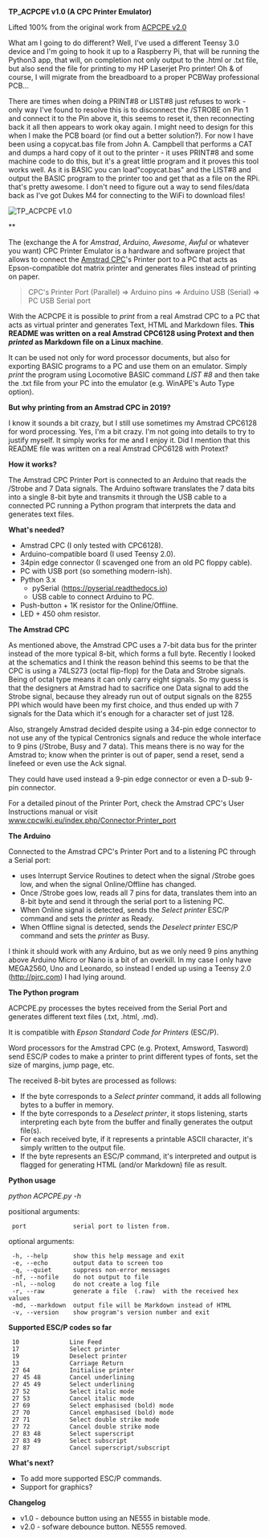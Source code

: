 **TP_ACPCPE v1.0 (A CPC Printer Emulator)**

Lifted 100% from the original work from [ACPCPE v2.0](https://github.com/dasta400/ACPCPE)

What am I going to do different? Well, I've used a different Teensy 3.0 device and I'm going to hook it up to a Raspberry Pi, that will be running the Python3 app, that will, on completion not only output to the .html or .txt file, but also send the file for printing to my HP Laserjet Pro printer!  Oh & of course, I will migrate from the breadboard to a proper PCBWay professional PCB...

There are times when doing a PRINT#8 or LIST#8 just refuses to work - only way I've found to resolve this is to disconnect the /STROBE on Pin 1 and connect it to the Pin above it, this seems to reset it, then reconnecting back it all then appears to work okay again.  I might need to design for this when I make the PCB board (or find out a better solution?).
For now I have been using a copycat.bas file from John A. Campbell that performs a CAT and dumps a hard copy of it out to the printer - it uses PRINT#8 and some machine code to do this, but it's a great little program and it proves this tool works well.  As it is BASIC you can load"copycat.bas" and the LIST#8 and output the BASIC program to the printer too and get that as a file on the RPi.  that's pretty awesome.  I don't need to figure out a way to send files/data back as I've got Dukes M4 for connecting to the WiFi to download files!

![TP_ACPCPE v1.0](https://github.com/YnotZer0/ACPCPE/blob/master/TP_ACPCPE_v1.jpg "TP_ACPCPE v1.0")

**

The (exchange the A for  *Amstrad*,  *Arduino*, *Awesome*, *Awful* or whatever
you want) CPC Printer Emulator is a hardware and software project that
allows to connect the [Amstrad CPC](https://en.wikipedia.org/wiki/Amstrad_CPC)'s Printer  port to a PC that acts as Epson-compatible dot matrix  printer  and  generates  files instead of printing on paper.

> CPC's  Printer  Port  (Parallel)  =>   Arduino  pins  =>  Arduino  USB
(Serial) => PC USB Serial port

With the ACPCPE it is possible to  *print*  from a real Amstrad CPC to a
PC that acts as virtual printer  and generates Text, HTML and Markdown
files. **This README was written on a real Amstrad CPC6128 using Protext
and then *printed* as Markdown file on a Linux machine**.

It can be used not only  for   word  processor documents, but also for
exporting BASIC programs to a PC  and  use them on an emulator. Simply
*print* the program using Locomotive BASIC command *LIST #8* and then 
take the .txt file from your PC into  the emulator (e.g. WinAPE's Auto 
Type option).

**But why printing from an Amstrad CPC in 2019?**

I know it sounds a bit crazy,  but  I still use sometimes my Amstrad 
CPC6128 for word processing. Yes, I'm a bit  crazy.  I'm not going into 
details to try to justify myself. It simply works  for  me  and I enjoy 
it. Did I mention that this README file  was  written  on a real Amstrad
CPC6128 with Protext?

**How it works?**

The Amstrad CPC Printer Port is connected to an Arduino that reads the
/Strobe and 7 Data signals. The Arduino software translates the 7 data bits
into a single 8-bit byte and transmits  it  through the USB cable to a
connected PC running a  Python  program  that  interprets the data and
generates text files.

**What's needed?**
* Amstrad CPC (I only tested with CPC6128).
* Arduino-compatible  board (I used Teensy 2.0).
* 34pin edge connector (I scavenged one from an old PC floppy cable).
* PC with USB port (so something modern-ish).
* Python 3.x
	* pySerial (https://pyserial.readthedocs.io)
	* USB cable to connect Arduino to PC.
* Push-button + 1K resistor for the Online/Offline.
* LED + 450 ohm resistor.

**The Amstrad CPC**

As mentioned above, the Amstrad  CPC  uses a 7-bit data bus for the printer 
instead of the more  typical 8-bit, which forms a full byte. Recently I looked
at the schematics and I think the reason behind this seems to be that the CPC is using a 74LS273 (octal flip-flop) for the Data and Strobe signals. Being of octal type means it can only carry eight signals. So my guess is that the designers at Amstrad had to sacrifice one Data signal to add the Strobe signal, because they already run out of output signals on the 8255 PPI which would have been my first choice, and thus ended up  with 7 signals for the Data which it's enough for a character set of just 128.

Also, strangely Amstrad decided despite using a 34-pin edge connector to not use 
any of  the typical Centronics signals and reduce the whole interface to 9 pins
(/Strobe,  Busy and 7 data). This means there is no way for the Amstrad  to;  know  when the printer is out of paper, send a reset, send a linefeed or even use the Ack signal.

They could have used instead a 9-pin  edge connector or even a D-sub 9-
pin connector.

For a detailed pinout of  the  Printer  Port,  check the Amstrad CPC's
User          Instructions          manual           or          visit
www.cpcwiki.eu/index.php/Connector:Printer_port

**The Arduino**

Connected to the Amstrad  CPC's  Printer  Port  and  to a listening PC
through a Serial port:
* uses Interrupt Service Routines to detect when the signal /Strobe goes
low, and when the signal Online/Offline has changed.
* Once /Strobe goes low, reads  all  7  pins for data, translates them
into an 8-bit byte and send it  through the serial port to a listening
PC.
* When Online  signal  is  detected,  sends  the  *Select printer* ESC/P
command and sets the *printer* as Ready.
* When Offline signal is  detected,  sends  the *Deselect printer* ESC/P
command and sets the *printer* as Busy.

I think it should work with any  Arduino,  but  as we only need 9 pins
anything above Arduino Micro or Nano  is  a  bit of an overkill. In my
case I only have MEGA2560,  Uno  and  Leonardo,  so instead I ended up
using a Teensy 2.0 (http://pjrc.com) I had lying around.

**The Python program**

ACPCPE.py processes  the  bytes  received  from  the  Serial  Port and
generates different text files (.txt, .html, .md).

It is compatible with *Epson Standard Code for Printers* (ESC/P).

Word processors for the Amstrad  CPC  (e.g. Protext, Amsword, Tasword)
send ESC/P codes to make a printer  to print different types of fonts,
set the size of margins, jump page, etc.

The received 8-bit bytes are processed as follows:
* If the byte corresponds  to  a  *Select  printer* command, it adds all
following bytes to a buffer in memory.
* If the byte corresponds to  a  *Deselect printer*, it stops listening,
starts interpreting each byte  from  the  buffer and finally generates
the output file(s).
*  For  each  received  byte,  if  it  represents  a  printable  ASCII
character, it's simply written to the output file.
* If the byte represents an ESC/P command, it's interpreted and output
is flagged for generating HTML (and/or Markdown) file as result.

**Python usage**

*python ACPCPE.py -h*

positional arguments:

	 port             serial port to listen from.

optional arguments:

	 -h, --help       show this help message and exit
	 -e, --echo       output data to screen too
	 -q, --quiet      suppress non-error messages
	 -nf, --nofile    do not output to file
	 -nl, --nolog     do not create a log file
	 -r, --raw        generate a file  (.raw)  with the received hex values
	 -md, --markdown  output file will be Markdown instead of HTML
	 -v, --version    show program's version number and exit

**Supported ESC/P codes so far**

	 10              Line Feed
	 17              Select printer
	 19              Deselect printer
	 13              Carriage Return
	 27 64           Initialise printer
	 27 45 48        Cancel underlining
	 27 45 49        Select underlining
	 27 52           Select italic mode
	 27 53           Cancel italic mode
	 27 69           Select emphasised (bold) mode
	 27 70           Cancel emphasised (bold) mode
	 27 71           Select double strike mode
	 27 72           Cancel double strike mode
	 27 83 48        Select superscript
	 27 83 49        Select subscript
	 27 87           Cancel superscript/subscript

**What's next?**
* To add more supported ESC/P commands.
* Support for graphics?

**Changelog**
* v1.0 - debounce button using an NE555 in bistable mode.
* v2.0 - sofware debounce button. NE555 removed.
